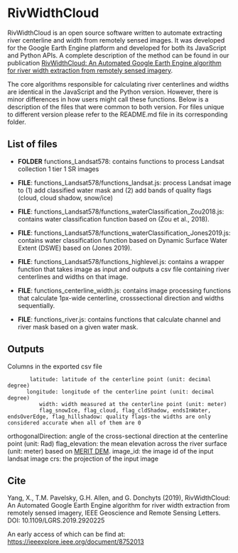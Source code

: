 # RivWidthCloud

RivWidthCloud is an open source software written to automate extracting river centerline and width from remotely sensed images. It was developed for the Google Earth Engine platform and developed for both its JavaScript and Python APIs. A complete description of the method can be found in our publication [RivWidthCloud: An Automated Google Earth Engine algorithm for river width extraction from remotely sensed imagery](https://ieeexplore.ieee.org/document/8752013).

The core algorithms responsible for calculating river centerlines and widths are identical in the JavaScript and the Python version. However, there is minor differences in how users might call these functions. Below is a description of the files that were common to both version. For files unique to different version please refer to the README.md file in its corresponding folder.

## List of files

* __FOLDER__ functions_Landsat578: contains functions to process Landsat collection 1 tier 1 SR images
* __FILE__: functions_Landsat578/functions_landsat.js: process Landsat image to (1) add classified water mask and (2) add bands of quality flags (cloud, cloud shadow, snow/ice)
* __FILE__: functions_Landsat578/functions_waterClassification_Zou2018.js: contains water classification function based on (Zou et al., 2018).
* __FILE__: functions_Landsat578/functions_waterClassification_Jones2019.js: contains water classification function based on Dynamic Surface Water Extent (DSWE) based on (Jones 2019).
* __FILE__: functions_Landsat578/functions_highlevel.js: contains a wrapper function that takes image as input and outputs a csv file containing river centerlines and widths on that image.

* __FILE__: functions_centerline_width.js: contains image processing functions that calculate 1px-wide centerline, crosssectional direction and widths sequentially.
* __FILE__: functions_river.js: contains functions that calculate channel and river mask based on a given water mask.

## Outputs

Columns in the exported csv file

           latitude: latitude of the centerline point (unit: decimal degree)
          longitude: longitude of the centerline point (unit: decimal degree)
              width: width measured at the centerline point (unit: meter)
              flag_snowIce, flag_cloud, flag_cldShadow, endsInWater, endsOverEdge, flag_hillshadow: quality flags-the widths are only considered accurate when all of them are 0
orthogonalDirection: angle of the cross-sectional direction at the centerline point (unit: Rad)
     flag_elevation: the mean elevation across the river surface (unit: meter) based on [MERIT DEM](http://hydro.iis.u-tokyo.ac.jp/~yamadai/MERIT_DEM/).
           image_id: the image id of the input landsat image
                crs: the projection of the input image

## Cite

Yang, X., T.M. Pavelsky, G.H. Allen, and G. Donchyts (2019), RivWidthCloud: An Automated Google Earth Engine algorithm for river width extraction from remotely sensed imagery, IEEE Geoscience and Remote Sensing Letters. DOI: 10.1109/LGRS.2019.2920225

An early access of which can be find at: https://ieeexplore.ieee.org/document/8752013
